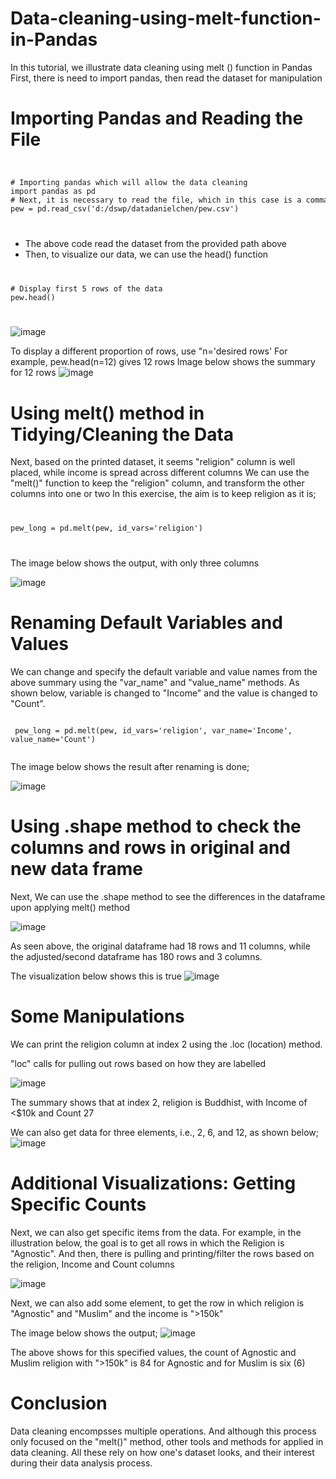 # Data-cleaning-using-melt-function-in-Pandas
In this tutorial, we illustrate data cleaning using melt () function in Pandas
First, there is need to import pandas, then read the dataset for manipulation

# Importing Pandas and Reading the File
<code>
<pre>
# Importing pandas which will allow the data cleaning
import pandas as pd
# Next, it is necessary to read the file, which in this case is a comma separated value (CSV) file
pew = pd.read_csv('d:/dswp/datadanielchen/pew.csv')
</pre>
</code>

- The above code read the dataset from the provided path above
- Then, to visualize our data, we can use the head() function

<code>
<pre>
# Display first 5 rows of the data
pew.head()
</pre>
</code>

![image](https://user-images.githubusercontent.com/77758884/131687204-4ea7fd4d-7d4c-40b7-aa6b-ad98b122d02f.png)


To display a different proportion of rows, use "n='desired rows'
For example, pew.head(n=12) gives 12 rows
Image below shows the summary for 12 rows
![image](https://user-images.githubusercontent.com/77758884/131686585-913631ef-fa17-4088-8560-a285dbf310ba.png)

# Using melt() method in Tidying/Cleaning the Data 

Next, based on the printed dataset, it seems "religion" column is well placed, while income is spread across different columns
We can use the "melt()" function to keep the "religion" column, and transform the other columns into one or two
In this exercise, the aim is to keep religion as it is;

<code>
<pre>
pew_long = pd.melt(pew, id_vars='religion')
</pre>
</code>

The image below shows the output, with only three columns

![image](https://user-images.githubusercontent.com/77758884/131687897-5d4cdcba-c67b-4b26-87dd-74afba3bcaaf.png)

# Renaming Default Variables and Values

We can change and specify the default variable and value names from the above summary using the "var_name" and "value_name" methods. 
As shown below, variable is changed to "Income" and the value is changed to "Count". 

<code>
 pew_long = pd.melt(pew, id_vars='religion', var_name='Income', value_name='Count')
 </code>
 
 The image below shows the result after renaming is done;
 
 ![image](https://user-images.githubusercontent.com/77758884/131693099-79588af5-234f-43f4-bcb7-d734a297d49b.png)

# Using .shape method to check the columns and rows in original and new data frame


Next, We can use the .shape method to see the differences in the dataframe upon applying melt() method

![image](https://user-images.githubusercontent.com/77758884/131688726-ebdc6d20-5cf8-49a9-aac7-8a16e46f8d2a.png)

As seen above, the original dataframe had 18 rows and 11 columns, while the adjusted/second dataframe has 180 rows and 3 columns.


The visualization below shows this is true
![image](https://user-images.githubusercontent.com/77758884/131688572-19495f92-f294-481f-a3a9-bdc33f31fa65.png)

# Some Manipulations

We can print the religion column at index 2 using the .loc (location) method. 

"loc" calls for pulling out rows based on how they are labelled

![image](https://user-images.githubusercontent.com/77758884/131689221-7b74f28f-feae-4b30-b8b9-0ce03be7e7c6.png)

The summary shows that at index 2, religion is Buddhist, with Income of <$10k and Count 27

We can also get data for three elements, i.e., 2, 6, and 12, as shown below;
![image](https://user-images.githubusercontent.com/77758884/131689633-0311c114-288e-4e24-968a-0ed48dad4d15.png)

# Additional Visualizations: Getting Specific Counts

Next, we can also get specific items from the data. For example, in the illustration below, the goal is to get all rows in which the Religion is "Agnostic".
 And then, there is pulling and printing/filter the rows based on the religion, Income and Count columns
 
 ![image](https://user-images.githubusercontent.com/77758884/131689988-ee8e0ab8-2071-4404-b3a8-274bd70b3e5f.png)
 
 Next, we can also add some element, to get the row in which religion is "Agnostic" and "Muslim" and the income is ">150k"
 
 The image below shows the output;
 ![image](https://user-images.githubusercontent.com/77758884/131695073-e6c1ab72-e900-4501-8a63-d52f6f8d4b7d.png)
 
 The above shows for this specified values, the count of Agnostic and Muslim religion with ">150k" is 84 for Agnostic and for Muslim is six (6)
 
 # Conclusion
 Data cleaning encompsses multiple operations. And although this process only focused on the "melt()" method, other tools and methods for applied in data cleaning.
 All these rely on how one's dataset looks, and their interest during their data analysis process.

 
 

